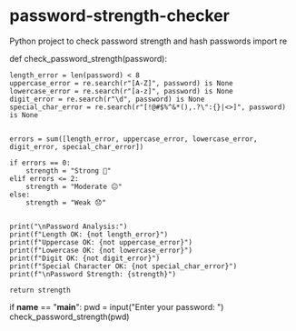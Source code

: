 # password-strength-checker
Python project to check password strength and hash passwords
import re

def check_password_strength(password):
  
    length_error = len(password) < 8
    uppercase_error = re.search(r"[A-Z]", password) is None
    lowercase_error = re.search(r"[a-z]", password) is None
    digit_error = re.search(r"\d", password) is None
    special_char_error = re.search(r"[!@#$%^&*(),.?\":{}|<>]", password) is None

   
    errors = sum([length_error, uppercase_error, lowercase_error, digit_error, special_char_error])

    if errors == 0:
        strength = "Strong 💪"
    elif errors <= 2:
        strength = "Moderate 😐"
    else:
        strength = "Weak 😞"

   
    print("\nPassword Analysis:")
    print(f"Length OK: {not length_error}")
    print(f"Uppercase OK: {not uppercase_error}")
    print(f"Lowercase OK: {not lowercase_error}")
    print(f"Digit OK: {not digit_error}")
    print(f"Special Character OK: {not special_char_error}")
    print(f"\nPassword Strength: {strength}")

    return strength


if __name__ == "__main__":
    pwd = input("Enter your password: ")
    check_password_strength(pwd)

